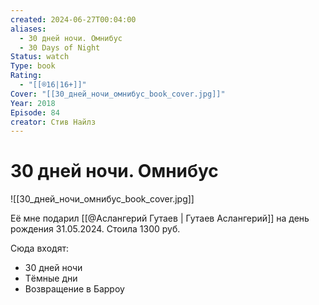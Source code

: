 ```yaml
---
created: 2024-06-27T00:04:00
aliases:
  - 30 дней ночи. Омнибус
  - 30 Days of Night
Status: watch
Type: book
Rating:
  - "[[®️16|16+]]"
Cover: "[[30_дней_ночи_омнибус_book_cover.jpg]]"
Year: 2018
Episode: 84
creator: Стив Найлз
---
```


# 30 дней ночи. Омнибус

![[30_дней_ночи_омнибус_book_cover.jpg]]

Её мне подарил [[@Аслангерий Гутаев | Гутаев Аслангерий]] на день рождения 31.05.2024. Стоила 1300 руб.

Сюда входят:
- 30 дней ночи
- Тëмные дни
- Возвращение в Барроу
